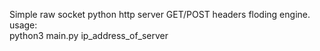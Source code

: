 Simple raw socket python http server GET/POST headers floding engine.                                                                                 
usage:      
  python3 main.py ip_address_of_server

